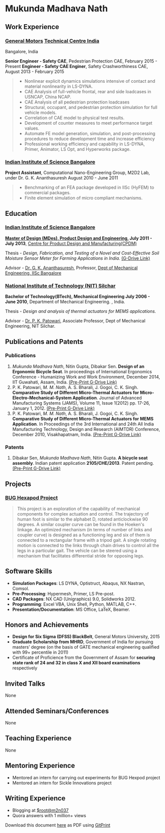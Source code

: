 # Mukunda Madhava Nath

## Work Experience
### [General Motors](http://www.gm.com/) [Technical Centre India](http://careers.gm.com/worldwide-locations/asiamiddle-east/india.html)
Bangalore, India

**Senior Engineer - Safety CAE**, Pedestrian Protection CAE,  February 2015 - Present
**Engineer - Safety CAE Enginer**, Safety Crashworthiness CAE, August 2013 - February 2015

> - Nonlinear explicit dynamics simulations intensive of contact and material nonlinearity in LS-DYNA.
> - CAE Analysis of full-vehicle frontal, rear and side loadcases in USNCAP, China NCAP.
> - CAE Analysis of all pedestrian protection loadcases 
> - Structural, occupant, and pedestrian protection simulation for full vehicle models.
> - Correlation of CAE model to physical test results.
> - Development of counter measures to meet performance target values.
> - Automate FE model generation, simulation, and post-processing procedures to reduce development time and increase efficiency
> - Professional working efficiency and capability in LS-DYNA, Primer, Animator, LS Opt, and Hyperworks package.

### [Indian Institute of Science Bangalore](http://www.iisc.ac.in/)

**Project Assistant**, Computational Nano-Engineering Group, M2D2 Lab, under Dr. G. K. Ananthasuresh August 2010 - June 2011

> - Benchmarking of an FEA package developed in IISc (HyFEM) to commercial packages.
> - Finite element simulation of micro compliant mechanisms.

## Education
### [Indian Institute of Science Bangalore](https://www.google.co.in/)
**[Master of Design (MDes), Product Design and Engineering](https://www.google.co.in/), July 2011 - July 2013**, [Centre for Product Design and Manufacturing(CPDM)](http://cpdm.iisc.ac.in/cpdm/)

Thesis - *Design, Fabrication, and Testing of a Novel and Cost-Effective Soil Moisture Sensor Meter for Farming Applications in India.* [(G-Drive Link)](https://google.com)

Advisor - [Dr. G. K. Ananthasuresh](https://www.google.co.in/), Professor, [Dept of Mechanical Engineering, IISc Bangalore](https://www.google.co.in/)

### [National Institute of Technology (NIT) Silchar](https://www.google.co.in/)
**Bachelor of Technology(BTech), Mechanical Engineering July 2006 - June 2010**, Department of Mechanical Engineering. , India.

Thesis - *Design and analysis of thermal actuators for MEMS applications.*

Advisor - [Dr. P. K. Patowari](https://www.google.co.in/), Associate Professor, Dept of Mechanical Engineering, NIT Silchar.

## Publications and Patents
### Publications
1. *Mukunda Madhava Nath*, Nitin Gupta, Dibakar Sen. **Design of an Ergonomic Bicycle Seat**. In proceedings of International Ergonomics Conference - Humanizing Work and Work Environment, December 2014, IIT Guwahati, Assam, India. [(Pre-Print G-Drive Link)](https://google.com)
2. P. K. Patowari, *M. M. Nath*, A. S. Bharali, J. Gogoi, C. K. Singh. **Comparative Study of Different Micro-Thermal Actuators for Micro-Electro-Mechanical-System Application**. Journal of Advanced Manufacturing Systems (JAMS), Volume 11, Issue 1(2012) pp. 17-26, January 1, 2012. [(Pre-Print G-Drive Link)](https://google.com)
3. P. K. Patowari, *M. M. Nath*, A. S. Bharali, J. Gogoi, C. K. Singh. **Comparative Study of Different Micro-Thermal Actuators for MEMS Application**. In Proceedings of the 3rd International and 24th All India Manufacturing Technology, Design and Research (AIMTDR) Conference, December 2010, Visakhapatnam, India. [(Pre-Print G-Drive Link)](https://google.com)

### Patents
1. Dibakar Sen, *Mukunda Madhava Nath*, Nitin Gupta. **A bicycle seat assembly**. Indian patent application **2105/CHE/2013**. Patent pending. [(Pre-Print G-Drive Link)](https://google.com)

## Projects
### [BUG Hexapod Project](https://m2n037.github.io/BUG-Hexapod/#/)
>This project is an exploration of the capability of mechanical components for complex actuation and control. The trajectory of human foot is similar to the alphabet D, rotated anticlockwise 90 degrees. A similar coupler curve can be found in the Hoeken's linkage. An optimized mechanism (in terms of number of links and coupler curve) is designed as a functioning leg and six of them is connected to a rectangular frame with a tripod gait. A single rotating motion is connected to the links through chain drives to control all the legs in a particular gait. The vehicle can be steered using a mechanism that facilitates differential stride for opposing legs.

## Software Skills
- **Simulation Packages**: LS DYNA, Optistruct, Abaqus, NX Nastran, Comsol.
- **Pre-Processing**: Hypermesh, Primer, LS Pre-post.
- **CAD Packages**: NX CAD (Unigraphics) 9.0, Solidworks 2012.
- **Programming**: Excel VBA, Unix Shell, Python, MATLAB, C++.
- **Presentation/Documentation**: MS Office, LaTeX, Beamer.

## Honors and Achievements
- **Design for Six Sigma (DFSS) BlackBelt**, General Motors University, 2015
- **Graduate Scholarship from MHRD**, Government of India for pursuing masters’ degree (on the basis of GATE mechanical engineering qualified with 99+ percentile in 2011)
- Certificate of Proficience from the Government of Assam for **securing state rank of 24 and 32 in class X and XII board examinations** respectively

## Invited Talks
None

## Attended Seminars/Conferences
None

## Teaching Experience
None

## Mentoring Experience
- Mentored an intern for carrying out experiments for BUG Hexpod project
- Mentored an intern for Sickle Innovations project

## Writing Experience
- Blogging at [$root@m2n037](https://m2n037.wordpress.com/)
- Quora answers with 1 million+ views

Download this document [here](https://gitprint.com/m2n037/CV_m2n037/blob/master/README.md) as PDF using [GitPrint](https://gitprint.com/)
